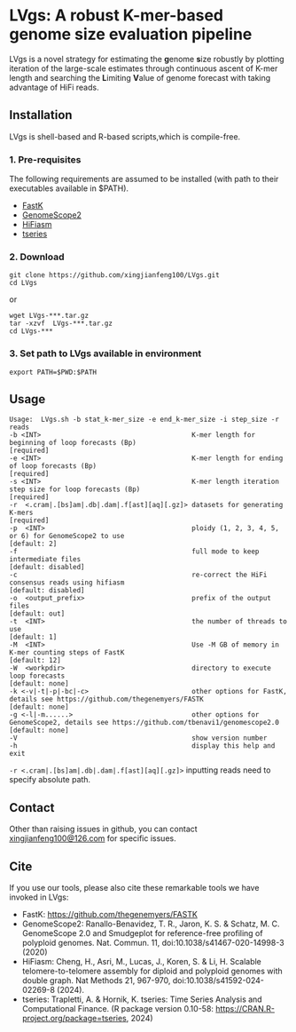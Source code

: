 # LVgs: A robust K-mer-based genome size evaluation pipeline
LVgs is a novel strategy for estimating the **g**enome **s**ize robustly by plotting iteration of the large-scale estimates through continuous‌ ascent of K-mer length and searching the **L**imiting **V**alue of genome forecast with taking advantage of HiFi reads.

## Installation
LVgs is shell-based and R-based scripts,which is compile-free.

### 1. Pre-requisites
The following requirements are assumed to be installed (with path to their executables available in $PATH).

- [FastK](https://github.com/thegenemyers/FASTK)
- [GenomeScope2](https://github.com/tbenavi1/genomescope2.0)
- [HiFiasm](https://github.com/chhylp123/hifiasm)
- [tseries](https://CRAN.R-project.org/package=tseries)

### 2. Download
```
git clone https://github.com/xingjianfeng100/LVgs.git
cd LVgs
```
or
```
wget LVgs-***.tar.gz
tar -xzvf  LVgs-***.tar.gz
cd LVgs-*** 
```
### 3. Set path to LVgs available in environment
```
export PATH=$PWD:$PATH
```
## Usage

```console
Usage: 	LVgs.sh -b stat_k-mer_size -e end_k-mer_size -i step_size -r reads
-b <INT>                                      K-mer length for beginning of loop forecasts (Bp)                                      [required]
-e <INT>                                      K-mer length for ending of loop forecasts (Bp)                                         [required]
-s <INT>                                      K-mer length iteration step size for loop forecasts (Bp)                               [required]
-r  <.cram|.[bs]am|.db|.dam|.f[ast][aq][.gz]> datasets for generating K-mers                                                         [required] 
-p  <INT>                                     ploidy (1, 2, 3, 4, 5, or 6) for GenomeScope2 to use                                   [default: 2]
-f                                            full mode to keep intermediate files                                                   [default: disabled]
-c                                            re-correct the HiFi consensus reads using hifiasm                                      [default: disabled]
-o  <output_prefix>                           prefix of the output files                                                             [default: out]
-t  <INT>                                     the number of threads to use                                                           [default: 1]
-M  <INT>                                     Use -M GB of memory in K-mer counting steps of FastK                                   [default: 12]
-W  <workpdir>                                directory to execute loop forecasts                                                    [default: none]
-k <-v|-t|-p|-bc|-c>                          other options for FastK, details see https://github.com/thegenemyers/FASTK             [default: none]
-g <-l|-m......>                              other options for GenomeScope2, details see https://github.com/tbenavi1/genomescope2.0 [default: none]
-V                                            show version number
-h                                            display this help and exit
```

```-r <.cram|.[bs]am|.db|.dam|.f[ast][aq][.gz]>``` inputting reads need to specify absolute path.

## Contact
Other than raising issues in github, you can contact xingjianfeng100@126.com for specific issues.

## Cite
If you use our tools, please also cite these remarkable tools we have invoked in LVgs:
+    FastK: https://github.com/thegenemyers/FASTK
+    GenomeScope2: Ranallo-Benavidez, T. R., Jaron, K. S. & Schatz, M. C. GenomeScope 2.0 and Smudgeplot for reference-free profiling of polyploid genomes. Nat. Commun. 11, doi:10.1038/s41467-020-14998-3 (2020)
+    HiFiasm: Cheng, H., Asri, M., Lucas, J., Koren, S. & Li, H. Scalable telomere-to-telomere assembly for diploid and polyploid genomes with double graph. Nat Methods 21, 967-970, doi:10.1038/s41592-024-02269-8 (2024).
+    tseries: Trapletti, A. & Hornik, K. tseries: Time Series Analysis and Computational Finance. (R package version 0.10-58: https://CRAN.R-project.org/package=tseries, 2024)
